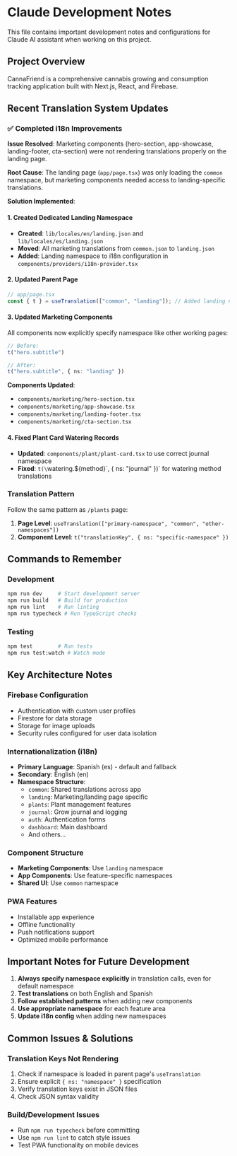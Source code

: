 # Claude Development Notes

This file contains important development notes and configurations for Claude AI assistant when working on this project.

## Project Overview
CannaFriend is a comprehensive cannabis growing and consumption tracking application built with Next.js, React, and Firebase.

## Recent Translation System Updates

### ✅ Completed i18n Improvements

**Issue Resolved**: Marketing components (hero-section, app-showcase, landing-footer, cta-section) were not rendering translations properly on the landing page.

**Root Cause**: The landing page (`app/page.tsx`) was only loading the `common` namespace, but marketing components needed access to landing-specific translations.

**Solution Implemented**:

#### 1. Created Dedicated Landing Namespace
- **Created**: `lib/locales/en/landing.json` and `lib/locales/es/landing.json`
- **Moved**: All marketing translations from `common.json` to `landing.json`
- **Added**: Landing namespace to i18n configuration in `components/providers/i18n-provider.tsx`

#### 2. Updated Parent Page
```typescript
// app/page.tsx
const { t } = useTranslation(["common", "landing"]); // Added landing namespace
```

#### 3. Updated Marketing Components
All components now explicitly specify namespace like other working pages:
```typescript
// Before:
t("hero.subtitle")

// After:
t("hero.subtitle", { ns: "landing" })
```

**Components Updated**:
- `components/marketing/hero-section.tsx`
- `components/marketing/app-showcase.tsx` 
- `components/marketing/landing-footer.tsx`
- `components/marketing/cta-section.tsx`

#### 4. Fixed Plant Card Watering Records
- **Updated**: `components/plant/plant-card.tsx` to use correct journal namespace
- **Fixed**: `t(\`watering.${method}\`, { ns: "journal" })` for watering method translations

### Translation Pattern
Follow the same pattern as `/plants` page:
1. **Page Level**: `useTranslation(["primary-namespace", "common", "other-namespaces"])`
2. **Component Level**: `t("translationKey", { ns: "specific-namespace" })`

## Commands to Remember

### Development
```bash
npm run dev     # Start development server
npm run build   # Build for production
npm run lint    # Run linting
npm run typecheck # Run TypeScript checks
```

### Testing
```bash
npm test        # Run tests
npm run test:watch # Watch mode
```

## Key Architecture Notes

### Firebase Configuration
- Authentication with custom user profiles
- Firestore for data storage
- Storage for image uploads
- Security rules configured for user data isolation

### Internationalization (i18n)
- **Primary Language**: Spanish (es) - default and fallback
- **Secondary**: English (en)
- **Namespace Structure**:
  - `common`: Shared translations across app
  - `landing`: Marketing/landing page specific
  - `plants`: Plant management features
  - `journal`: Grow journal and logging
  - `auth`: Authentication forms
  - `dashboard`: Main dashboard
  - And others...

### Component Structure
- **Marketing Components**: Use `landing` namespace
- **App Components**: Use feature-specific namespaces
- **Shared UI**: Use `common` namespace

### PWA Features
- Installable app experience
- Offline functionality
- Push notifications support
- Optimized mobile performance

## Important Notes for Future Development

1. **Always specify namespace explicitly** in translation calls, even for default namespace
2. **Test translations** on both English and Spanish
3. **Follow established patterns** when adding new components
4. **Use appropriate namespace** for each feature area
5. **Update i18n config** when adding new namespaces

## Common Issues & Solutions

### Translation Keys Not Rendering
1. Check if namespace is loaded in parent page's `useTranslation`
2. Ensure explicit `{ ns: "namespace" }` specification
3. Verify translation keys exist in JSON files
4. Check JSON syntax validity

### Build/Development Issues
- Run `npm run typecheck` before committing
- Use `npm run lint` to catch style issues
- Test PWA functionality on mobile devices